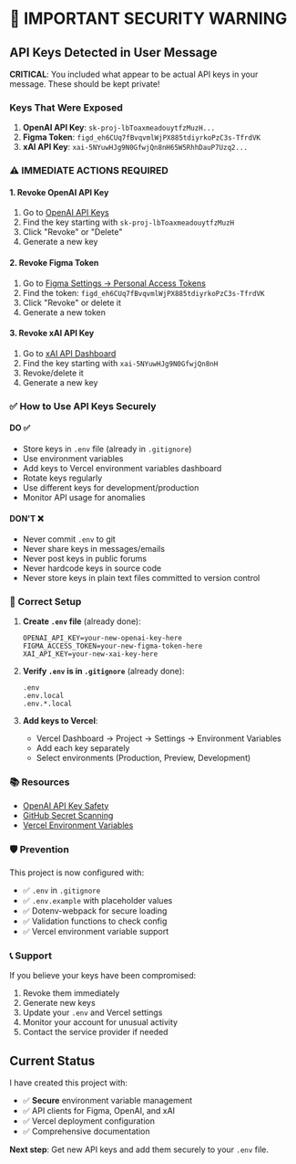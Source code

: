 # 🔐 IMPORTANT SECURITY WARNING

## API Keys Detected in User Message

**CRITICAL**: You included what appear to be actual API keys in your message. These should be kept private!

### Keys That Were Exposed

1. **OpenAI API Key**: `sk-proj-lbToaxmeadouytfzMuzH...`
2. **Figma Token**: `figd_eh6CUq7fBvqvmlWjPX885tdiyrkoPzC3s-TfrdVK`
3. **xAI API Key**: `xai-5NYuwHJg9N0GfwjQn8nH65W5RhhDauP7Uzq2...`

### ⚠️ IMMEDIATE ACTIONS REQUIRED

#### 1. Revoke OpenAI API Key

1. Go to [OpenAI API Keys](https://platform.openai.com/api-keys)
2. Find the key starting with `sk-proj-lbToaxmeadouytfzMuzH`
3. Click "Revoke" or "Delete"
4. Generate a new key

#### 2. Revoke Figma Token

1. Go to [Figma Settings → Personal Access Tokens](https://www.figma.com/settings)
2. Find the token: `figd_eh6CUq7fBvqvmlWjPX885tdiyrkoPzC3s-TfrdVK`
3. Click "Revoke" or delete it
4. Generate a new token

#### 3. Revoke xAI API Key

1. Go to [xAI API Dashboard](https://console.x.ai/)
2. Find the key starting with `xai-5NYuwHJg9N0GfwjQn8nH`
3. Revoke/delete it
4. Generate a new key

### ✅ How to Use API Keys Securely

#### DO ✅

- Store keys in `.env` file (already in `.gitignore`)
- Use environment variables
- Add keys to Vercel environment variables dashboard
- Rotate keys regularly
- Use different keys for development/production
- Monitor API usage for anomalies

#### DON'T ❌

- Never commit `.env` to git
- Never share keys in messages/emails
- Never post keys in public forums
- Never hardcode keys in source code
- Never store keys in plain text files committed to version control

### 🔧 Correct Setup

1. **Create `.env` file** (already done):

   ```env
   OPENAI_API_KEY=your-new-openai-key-here
   FIGMA_ACCESS_TOKEN=your-new-figma-token-here
   XAI_API_KEY=your-new-xai-key-here
   ```

2. **Verify `.env` is in `.gitignore`** (already done):

   ```gitignore
   .env
   .env.local
   .env.*.local
   ```

3. **Add keys to Vercel**:
   - Vercel Dashboard → Project → Settings → Environment Variables
   - Add each key separately
   - Select environments (Production, Preview, Development)

### 📚 Resources

- [OpenAI API Key Safety](https://platform.openai.com/docs/guides/production-best-practices/api-keys)
- [GitHub Secret Scanning](https://docs.github.com/en/code-security/secret-scanning/about-secret-scanning)
- [Vercel Environment Variables](https://vercel.com/docs/concepts/projects/environment-variables)

### 🛡️ Prevention

This project is now configured with:
- ✅ `.env` in `.gitignore`
- ✅ `.env.example` with placeholder values
- ✅ Dotenv-webpack for secure loading
- ✅ Validation functions to check config
- ✅ Vercel environment variable support

### 📞 Support

If you believe your keys have been compromised:

1. Revoke them immediately
2. Generate new keys
3. Update your `.env` and Vercel settings
4. Monitor your account for unusual activity
5. Contact the service provider if needed

## Current Status

I have created this project with:
- ✅ **Secure** environment variable management
- ✅ API clients for Figma, OpenAI, and xAI
- ✅ Vercel deployment configuration
- ✅ Comprehensive documentation

**Next step**: Get new API keys and add them securely to your `.env` file.
